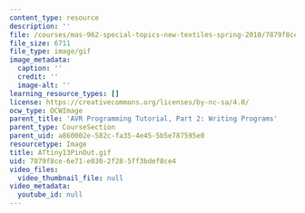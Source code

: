 ```yaml
---
content_type: resource
description: ''
file: /courses/mas-962-special-topics-new-textiles-spring-2010/7879f8ce6e71e0302f285ff3bdef8ce4_ATtiny13PinOut.gif
file_size: 6711
file_type: image/gif
image_metadata:
  caption: ''
  credit: ''
  image-alt: ''
learning_resource_types: []
license: https://creativecommons.org/licenses/by-nc-sa/4.0/
ocw_type: OCWImage
parent_title: 'AVR Programming Tutorial, Part 2: Writing Programs'
parent_type: CourseSection
parent_uid: a860002e-582c-fa35-4e45-5b5e787595e0
resourcetype: Image
title: ATtiny13PinOut.gif
uid: 7879f8ce-6e71-e030-2f28-5ff3bdef8ce4
video_files:
  video_thumbnail_file: null
video_metadata:
  youtube_id: null
---
```

